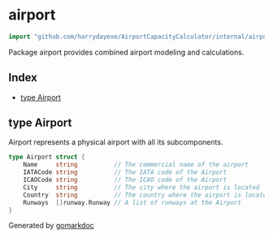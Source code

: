 <!-- Code generated by gomarkdoc. DO NOT EDIT -->

# airport

```go
import "github.com/harrydayexe/AirportCapacityCalculator/internal/airport"
```

Package airport provides combined airport modeling and calculations.

## Index

- [type Airport](<#Airport>)


<a name="Airport"></a>
## type Airport

Airport represents a physical airport with all its subcomponents.

```go
type Airport struct {
    Name     string          // The commercial name of the airport
    IATACode string          // The IATA code of the Airport
    ICAOCode string          // The ICAO code of the Airport
    City     string          // The city where the airport is located
    Country  string          // The country where the airport is located
    Runways  []runway.Runway // A list of runways at the Airport
}
```

Generated by [gomarkdoc](<https://github.com/princjef/gomarkdoc>)
